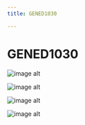 ```yaml
---
title: GENED1030

---
```


# GENED1030

![image alt](https://files.slack.com/files-pri/T0HTW3H0V-F04ST3D106S/20230302.0.1115_gened1030.intro.tour_gif001_360.gif?pub_secret=a4281937d2)

![image alt](https://files.slack.com/files-pri/T0HTW3H0V-F04SZHFKR43/20230302.0.1115_gened1030.intro.tour_gif002_360.gif?pub_secret=251fef3514)

![image alt](https://files.slack.com/files-pri/T0HTW3H0V-F04TPBWJ8TS/20230302.0.1115_gened1030.intro.tour_gif003_360.gif?pub_secret=1c9aeb84a8)

![image alt](https://files.slack.com/files-pri/T0HTW3H0V-F04TPBX82GY/20230302.0.1115_gened1030.intro.tour_gif004_360.gif?pub_secret=58f6ff06cc)